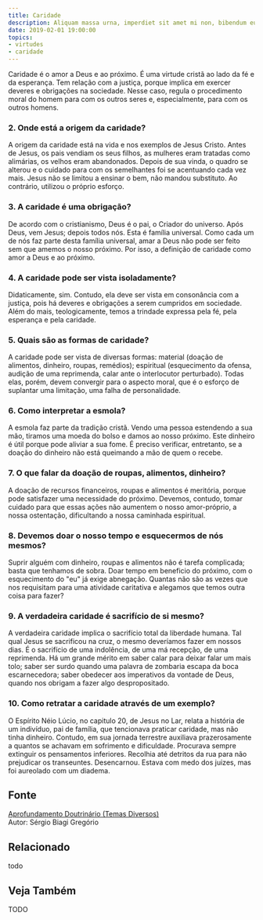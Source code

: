 ```yaml
---
title: Caridade
description: Aliquam massa urna, imperdiet sit amet mi non, bibendum euismod est.
date: 2019-02-01 19:00:00
topics: 
- virtudes
- caridade
---
```


Caridade é o amor a Deus e ao próximo. É uma virtude cristã ao lado da
fé e da esperança. Tem relação com a justiça, porque implica em exercer
deveres e obrigações na sociedade. Nesse caso, regula o procedimento
moral do homem para com os outros seres e, especialmente, para com os
outros homens.

### 2. Onde está a origem da caridade?
A origem da caridade está na vida e nos exemplos de Jesus Cristo. Antes
de Jesus, os pais vendiam os seus filhos, as mulheres eram tratadas como
alimárias, os velhos eram abandonados. Depois de sua vinda, o quadro se
alterou e o cuidado para com os semelhantes foi se acentuando cada vez
mais. Jesus não se limitou a ensinar o bem, não mandou substituto. Ao
contrário, utilizou o próprio esforço.

### 3. A caridade é uma obrigação?
De acordo com o cristianismo, Deus é o pai, o Criador do universo. Após
Deus, vem Jesus; depois todos nós. Esta é família universal. Como cada
um de nós faz parte desta família universal, amar a Deus não pode ser
feito sem que amemos o nosso próximo. Por isso, a definição de caridade
como amor a Deus e ao próximo.

### 4. A caridade pode ser vista isoladamente?
Didaticamente, sim. Contudo, ela deve ser vista em consonância com a
justiça, pois há deveres e obrigações a serem cumpridos em sociedade.
Além do mais, teologicamente, temos a trindade expressa pela fé, pela
esperança e pela caridade.

### 5. Quais são as formas de caridade?
A caridade pode ser vista de diversas formas: material (doação de
alimentos, dinheiro, roupas, remédios); espiritual (esquecimento da
ofensa, audição de uma reprimenda, calar ante o interlocutor
perturbado). Todas elas, porém, devem convergir para o aspecto moral,
que é o esforço de suplantar uma limitação, uma falha de personalidade.

### 6. Como interpretar a esmola?
A esmola faz parte da tradição cristã. Vendo uma pessoa estendendo a sua
mão, tiramos uma moeda do bolso e damos ao nosso próximo. Este dinheiro
é útil porque pode aliviar a sua fome. É preciso verificar, entretanto,
se a doação do dinheiro não está queimando a mão de quem o recebe.

### 7. O que falar da doação de roupas, alimentos, dinheiro?
A doação de recursos financeiros, roupas e alimentos é meritória, porque
pode satisfazer uma necessidade do próximo. Devemos, contudo, tomar
cuidado para que essas ações não aumentem o nosso amor-próprio, a nossa
ostentação, dificultando a nossa caminhada espiritual.

### 8. Devemos doar o nosso tempo e esquecermos de nós mesmos?
Suprir alguém com dinheiro, roupas e alimentos não é tarefa complicada;
basta que tenhamos de sobra. Doar tempo em beneficio do próximo, com o
esquecimento do "eu" já exige abnegação. Quantas não são as vezes que
nos requisitam para uma atividade caritativa e alegamos que temos outra
coisa para fazer?

### 9. A verdadeira caridade é sacrifício de si mesmo?
A verdadeira caridade implica o sacrifício total da liberdade humana.
Tal qual Jesus se sacrificou na cruz, o mesmo deveríamos fazer em nossos
dias. É o sacrifício de uma indolência, de uma má recepção, de uma
reprimenda. Há um grande mérito em saber calar para deixar falar um mais
tolo; saber ser surdo quando uma palavra de zombaria escapa da boca
escarnecedora; saber obedecer aos imperativos da vontade de Deus, quando
nos obrigam a fazer algo despropositado.

### 10. Como retratar a caridade através de um exemplo?
O Espírito Néio Lúcio, no capitulo 20, de Jesus no Lar, relata a
história de um indivíduo, pai de família, que tencionava praticar
caridade, mas não tinha dinheiro. Contudo, em sua jornada terrestre
auxiliava prazerosamente a quantos se achavam em sofrimento e
dificuldade. Procurava sempre extinguir os pensamentos inferiores.
Recolhia até detritos da rua para não prejudicar os transeuntes.
Desencarnou. Estava com medo dos juizes, mas foi aureolado com um
diadema.





## Fonte
[Aprofundamento Doutrinário (Temas Diversos)](https://sites.google.com/view/aprofundamentodoutrinario/formas-de-caridade)  
Autor: Sérgio Biagi Gregório



## Relacionado
todo

## Veja Também
TODO


